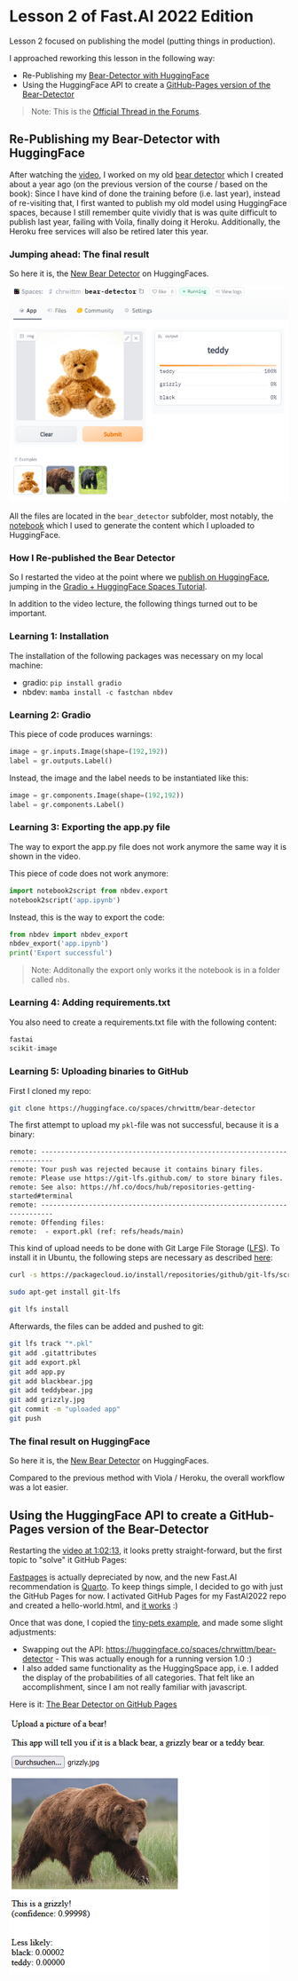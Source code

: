 # Lesson 2 of Fast.AI 2022 Edition

Lesson 2 focused on publishing the model (putting things in production).

I approached reworking this lesson in the following way:

* Re-Publishing my [Bear-Detector with HuggingFace](https://huggingface.co/spaces/chrwittm/bear-detector)
* Using the HuggingFace API to create a [GitHub-Pages version of the Bear-Detector](https://chrwittm.github.io/FastAI2022/lesson02/bear_detector/bear_detector.html)

> Note: This is the [Official Thread in the Forums](https://forums.fast.ai/t/lesson-2-official-topic/96033/1).

## Re-Publishing my Bear-Detector with HuggingFace

After watching the [video](https://www.youtube.com/watch?v=F4tvM4Vb3A0), I worked on my old [bear detector](https://github.com/chrwittm/Bear-Detector) which I created about a year ago (on the previous version of the course / based on the book): Since I have kind of done the training before (i.e. last year), instead of re-visiting that, I first wanted to publish my old model using HuggingFace spaces, because I still remember quite vividly that is was quite difficult to publish last year, failing with Voila, finally doing it Heroku. Additionally, the Heroku free services will also be retired later this year.

### Jumping ahead: The final result

So here it is, the [New Bear Detector](https://huggingface.co/spaces/chrwittm/bear-detector) on HuggingFaces.

![bear_detector](bear_detector.png)

All the files are located in the `bear_detector` subfolder, most notably, the [notebook](/lesson02/bear_detector/app.ipynb) which I used to generate the content which I uploaded to HuggingFace.

### How I Re-published the Bear Detector

So I restarted the video at the point where we [publish on HuggingFace](https://www.youtube.com/watch?v=F4tvM4Vb3A0&t=1638s), jumping in the [Gradio + HuggingFace Spaces Tutorial](https://tmabraham.github.io/blog/gradio_hf_spaces_tutorial).

In addition to the video lecture, the following things turned out to be important.

### Learning 1: Installation

The installation of the following packages was necessary on my local machine:

* gradio: `pip install gradio`
* nbdev: `mamba install -c fastchan nbdev`

### Learning 2: Gradio

This piece of code produces warnings:

```python
image = gr.inputs.Image(shape=(192,192))
label = gr.outputs.Label()
```

Instead, the image and the label needs to be instantiated like this:

```python
image = gr.components.Image(shape=(192,192))
label = gr.components.Label()
```

### Learning 3: Exporting the app.py file

The way to export the app.py file does not work anymore the same way it is shown in the video.

This piece of code does not work anymore:

```python
import notebook2script from nbdev.export
notebook2script('app.ipynb')
```

Instead, this is the way to export the code:

```python
from nbdev import nbdev_export
nbdev_export('app.ipynb')
print('Export successful')
```

> Note: Additonally the export only works it the notebook is in a folder called `nbs`.

### Learning 4: Adding requirements.txt

You also need to create a requirements.txt file with the following content:

```python
fastai
scikit-image
```

### Learning 5: Uploading binaries to GitHub

First I cloned my repo:

```bash
git clone https://huggingface.co/spaces/chrwittm/bear-detector
```

The first attempt to upload my `pkl`-file was not successful, because it is a binary:

```
remote: -------------------------------------------------------------------------
remote: Your push was rejected because it contains binary files.
remote: Please use https://git-lfs.github.com/ to store binary files.
remote: See also: https://hf.co/docs/hub/repositories-getting-started#terminal
remote: -------------------------------------------------------------------------
remote: Offending files:
remote:  - export.pkl (ref: refs/heads/main)
```

This kind of upload needs to be done with Git Large File Storage ([LFS](https://git-lfs.github.com/)). To install it in Ubuntu, the following steps are necessary as described [here](https://efrecon.github.io/git-lfs-on-ubuntu/):

```bash
curl -s https://packagecloud.io/install/repositories/github/git-lfs/script.deb.sh | sudo bash
```

```bash
sudo apt-get install git-lfs
```

```bash
git lfs install
```

Afterwards, the files can be added and pushed to git:

```bash
git lfs track "*.pkl"
git add .gitattributes
git add export.pkl
git add app.py
git add blackbear.jpg
git add teddybear.jpg
git add grizzly.jpg
git commit -m "uploaded app"
git push
```

### The final result on HuggingFace

So here it is, the [New Bear Detector](https://huggingface.co/spaces/chrwittm/bear-detector) on HuggingFaces.

Compared to the previous method with Viola / Heroku, the overall workflow was a lot easier.

## Using the HuggingFace API to create a GitHub-Pages version of the Bear-Detector

Restarting the [video at 1:02:13](https://www.youtube.com/watch?v=F4tvM4Vb3A0&t=3733s), it looks pretty straight-forward, but the first topic to "solve" it GitHub Pages:

 [Fastpages](https://fastpages.fast.ai/) is actually depreciated by now, and the new Fast.AI recommendation is [Quarto](https://nbdev.fast.ai/tutorials/blogging.html). To keep things simple, I decided to go with just the GitHub Pages for now. I activated GitHub Pages for my FastAI2022 repo and created a hello-world.html, and [it works](https://chrwittm.github.io/FastAI2022/hello-world.html) :)

Once that was done, I copied the [tiny-pets example](https://github.com/fastai/tinypets/blob/master/1single.html), and made some slight adjustments:

* Swapping out the API: <https://huggingface.co/spaces/chrwittm/bear-detector> - This was actually enough for a running version 1.0 :)
* I also added same functionality as the HuggingSpace app, i.e. I added the display of the probabilities of all categories. That felt like an accomplishment, since I am not really familiar with javascript.

Here is it: [The Bear Detector on GitHub Pages](https://chrwittm.github.io/FastAI2022/lesson02/bear_detector/bear_detector.html)

![bear_detector](bear_detector2.png)
